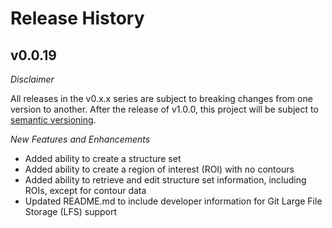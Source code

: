 # Release History

## v0.0.19

*Disclaimer*

All releases in the v0.x.x series are subject to breaking changes from one version to another.  After the release of v1.0.0, this project will be subject to [semantic versioning](http://semver.org/).

*New Features and Enhancements*
- Added ability to create a structure set
- Added ability to create a region of interest (ROI) with no contours
- Added ability to retrieve and edit structure set information, including ROIs, except for contour data
- Updated README.md to include developer information for Git Large File Storage (LFS) support
